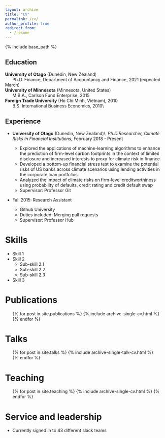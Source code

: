```yaml
---
layout: archive
title: "CV"
permalink: /cv/
author_profile: true
redirect_from:
  - /resume
---
```


{% include base_path %}

## Education
**University of Otago** (Dunedin, New Zealand)\
&nbsp;&nbsp;&nbsp;&nbsp;&nbsp;&nbsp;Ph.D. Finance, Department of Accountancy and Finance,  2021 (expected March)\
**University of Minnesota** (Minnesota, United States)\
&nbsp;&nbsp;&nbsp;&nbsp;&nbsp;&nbsp;M.B.A., Carlson Fund Enterprise, 2015\
**Foreign Trade University** (Ho Chi Minh, Vietnam), 2010\
&nbsp;&nbsp;&nbsp;&nbsp;&nbsp;&nbsp;B.S. International Business Economics, 2010\


## Experience
* **University of Otago** (Dunedin, New Zealand)\ 
&nbsp;*Ph.D.Researcher, Climate Risks in Financial Institutions*, February 2018 - Present 
  * Explored the applications of machine-learning algorithms to enhance the prediction of firm-level carbon footprints in the context of limited disclosure and increased interests to proxy for climate risk in finance 
  * Developed a bottom-up financial stress test to examine the potential risks of US banks across climate scenarios using lending activities in the corporate loan portfolios 
  * Analyzed the impact of climate risks on firm-level creditworthiness using probability of defaults, credit rating and credit default swap 
  * Supervisor: Professor Git

* Fall 2015: Research Assistant
  * Github University
  * Duties included: Merging pull requests
  * Supervisor: Professor Hub
  
Skills
======
* Skill 1
* Skill 2
  * Sub-skill 2.1
  * Sub-skill 2.2
  * Sub-skill 2.3
* Skill 3

Publications
======
  <ul>{% for post in site.publications %}
    {% include archive-single-cv.html %}
  {% endfor %}</ul>
  
Talks
======
  <ul>{% for post in site.talks %}
    {% include archive-single-talk-cv.html %}
  {% endfor %}</ul>
  
Teaching
======
  <ul>{% for post in site.teaching %}
    {% include archive-single-cv.html %}
  {% endfor %}</ul>
  
Service and leadership
======
* Currently signed in to 43 different slack teams
